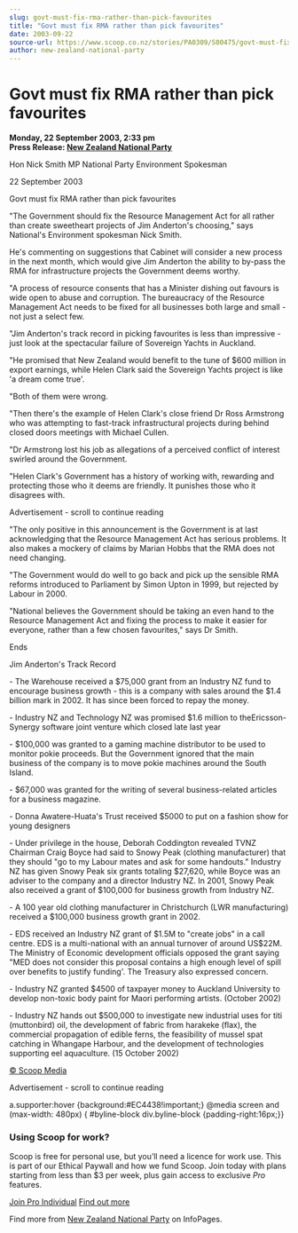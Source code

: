 ```yaml
---
slug: govt-must-fix-rma-rather-than-pick-favourites
title: "Govt must fix RMA rather than pick favourites"
date: 2003-09-22
source-url: https://www.scoop.co.nz/stories/PA0309/S00475/govt-must-fix-rma-rather-than-pick-favourites.htm
author: new-zealand-national-party
---
```

Govt must fix RMA rather than pick favourites
=============================================

**Monday, 22 September 2003, 2:33 pm**  
**Press Release: [New Zealand National Party](https://info.scoop.co.nz/New_Zealand_National_Party)**

Hon Nick Smith MP National Party Environment Spokesman

22 September 2003

Govt must fix RMA rather than pick favourites

"The Government should fix the Resource Management Act for all rather than create sweetheart projects of Jim Anderton's choosing," says National's Environment spokesman Nick Smith.

He's commenting on suggestions that Cabinet will consider a new process in the next month, which would give Jim Anderton the ability to by-pass the RMA for infrastructure projects the Government deems worthy.

"A process of resource consents that has a Minister dishing out favours is wide open to abuse and corruption. The bureaucracy of the Resource Management Act needs to be fixed for all businesses both large and small - not just a select few.

"Jim Anderton's track record in picking favourites is less than impressive - just look at the spectacular failure of Sovereign Yachts in Auckland.

"He promised that New Zealand would benefit to the tune of $600 million in export earnings, while Helen Clark said the Sovereign Yachts project is like 'a dream come true'.

"Both of them were wrong.

"Then there's the example of Helen Clark's close friend Dr Ross Armstrong who was attempting to fast-track infrastructural projects during behind closed doors meetings with Michael Cullen.

"Dr Armstrong lost his job as allegations of a perceived conflict of interest swirled around the Government.

"Helen Clark's Government has a history of working with, rewarding and protecting those who it deems are friendly. It punishes those who it disagrees with.

Advertisement - scroll to continue reading





"The only positive in this announcement is the Government is at last acknowledging that the Resource Management Act has serious problems. It also makes a mockery of claims by Marian Hobbs that the RMA does not need changing.

"The Government would do well to go back and pick up the sensible RMA reforms introduced to Parliament by Simon Upton in 1999, but rejected by Labour in 2000.

"National believes the Government should be taking an even hand to the Resource Management Act and fixing the process to make it easier for everyone, rather than a few chosen favourites," says Dr Smith.

Ends

Jim Anderton's Track Record

\- The Warehouse received a $75,000 grant from an Industry NZ fund to encourage business growth - this is a company with sales around the $1.4 billion mark in 2002. It has since been forced to repay the money.

\- Industry NZ and Technology NZ was promised $1.6 million to theEricsson-Synergy software joint venture which closed late last year

\- $100,000 was granted to a gaming machine distributor to be used to monitor pokie proceeds. But the Government ignored that the main business of the company is to move pokie machines around the South Island.

\- $67,000 was granted for the writing of several business-related articles for a business magazine.

\- Donna Awatere-Huata's Trust received $5000 to put on a fashion show for young designers

\- Under privilege in the house, Deborah Coddington revealed TVNZ Chairman Craig Boyce had said to Snowy Peak (clothing manufacturer) that they should "go to my Labour mates and ask for some handouts." Industry NZ has given Snowy Peak six grants totaling $27,620, while Boyce was an adviser to the company and a director Industry NZ. In 2001, Snowy Peak also received a grant of $100,000 for business growth from Industry NZ.

\- A 100 year old clothing manufacturer in Christchurch (LWR manufacturing) received a $100,000 business growth grant in 2002.

\- EDS received an Industry NZ grant of $1.5M to "create jobs" in a call centre. EDS is a multi-national with an annual turnover of around US$22M. The Ministry of Economic development officials opposed the grant saying "MED does not consider this proposal contains a high enough level of spill over benefits to justify funding'. The Treasury also expressed concern.

\- Industry NZ granted $4500 of taxpayer money to Auckland University to develop non-toxic body paint for Maori performing artists. (October 2002)

\- Industry NZ hands out $500,000 to investigate new industrial uses for titi (muttonbird) oil, the development of fabric from harakeke (flax), the commercial propagation of edible ferns, the feasibility of mussel spat catching in Whangape Harbour, and the development of technologies supporting eel aquaculture. (15 October 2002)  

[© Scoop Media](http://www.scoop.co.nz/about/terms.html)  

Advertisement - scroll to continue reading



a.supporter:hover {background:#EC4438!important;} @media screen and (max-width: 480px) { #byline-block div.byline-block {padding-right:16px;}}

### Using Scoop for work?

Scoop is free for personal use, but you’ll need a licence for work use. This is part of our Ethical Paywall and how we fund Scoop. Join today with plans starting from less than $3 per week, plus gain access to exclusive _Pro_ features.  
  
[Join Pro Individual](https://pro.scoop.co.nz/Individual/?from=ProIn24) [Find out more](https://pro.scoop.co.nz/using-scoop-for-work/?from=ProIn24)

Find more from [New Zealand National Party](https://info.scoop.co.nz/New_Zealand_National_Party) on InfoPages.